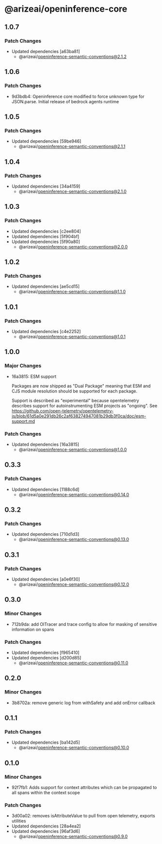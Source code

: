 # @arizeai/openinference-core

## 1.0.7

### Patch Changes

- Updated dependencies [a63ba81]
  - @arizeai/openinference-semantic-conventions@2.1.2

## 1.0.6

### Patch Changes

- 9d3bdb4: Openinference core modified to force unknown type for JSON.parse. Initial release of bedrock agents runtime

## 1.0.5

### Patch Changes

- Updated dependencies [59be946]
  - @arizeai/openinference-semantic-conventions@2.1.1

## 1.0.4

### Patch Changes

- Updated dependencies [34a4159]
  - @arizeai/openinference-semantic-conventions@2.1.0

## 1.0.3

### Patch Changes

- Updated dependencies [c2ee804]
- Updated dependencies [5f904bf]
- Updated dependencies [5f90a80]
  - @arizeai/openinference-semantic-conventions@2.0.0

## 1.0.2

### Patch Changes

- Updated dependencies [ae5cd15]
  - @arizeai/openinference-semantic-conventions@1.1.0

## 1.0.1

### Patch Changes

- Updated dependencies [c4e2252]
  - @arizeai/openinference-semantic-conventions@1.0.1

## 1.0.0

### Major Changes

- 16a3815: ESM support

  Packages are now shipped as "Dual Package" meaning that ESM and CJS module resolution
  should be supported for each package.

  Support is described as "experimental" because opentelemetry describes support for autoinstrumenting
  ESM projects as "ongoing". See https://github.com/open-telemetry/opentelemetry-js/blob/61d5a0e291db26c2af638274947081b29db3f0ca/doc/esm-support.md

### Patch Changes

- Updated dependencies [16a3815]
  - @arizeai/openinference-semantic-conventions@1.0.0

## 0.3.3

### Patch Changes

- Updated dependencies [1188c6d]
  - @arizeai/openinference-semantic-conventions@0.14.0

## 0.3.2

### Patch Changes

- Updated dependencies [710d1d3]
  - @arizeai/openinference-semantic-conventions@0.13.0

## 0.3.1

### Patch Changes

- Updated dependencies [a0e6f30]
  - @arizeai/openinference-semantic-conventions@0.12.0

## 0.3.0

### Minor Changes

- 712b9da: add OITracer and trace config to allow for masking of sensitive information on spans

### Patch Changes

- Updated dependencies [f965410]
- Updated dependencies [d200d85]
  - @arizeai/openinference-semantic-conventions@0.11.0

## 0.2.0

### Minor Changes

- 3b8702a: remove generic log from withSafety and add onError callback

## 0.1.1

### Patch Changes

- Updated dependencies [ba142d5]
  - @arizeai/openinference-semantic-conventions@0.10.0

## 0.1.0

### Minor Changes

- 92f7fb1: Adds support for context attributes which can be propagated to all spans within the context scope

### Patch Changes

- 3d00a02: removes isAttributeValue to pull from open telemetry, exports utilities
- Updated dependencies [28a4ea2]
- Updated dependencies [96af3d6]
  - @arizeai/openinference-semantic-conventions@0.9.0
